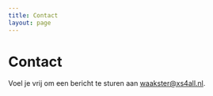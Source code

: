 ```yaml
---
title: Contact
layout: page
---
```

# Contact

Voel je vrij om een bericht te sturen aan <a href="mailto:waakster@xs4all.nl">waakster@xs4all.nl</a>.
